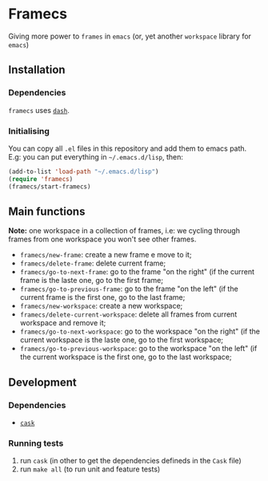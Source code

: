 # Framecs 

Giving more power to `frames` in `emacs` (or, yet another `workspace` library for `emacs`)

## Installation


### Dependencies
`framecs` uses [`dash`](https://github.com/magnars/dash.el).

### Initialising

You can copy all `.el` files in this repository and add them to emacs path. E.g: you can put everything in `~/.emacs.d/lisp`, then:

```el
(add-to-list 'load-path "~/.emacs.d/lisp")
(require 'framecs)
(framecs/start-framecs)
```

## Main functions

**Note:** one workspace in a collection of frames, i.e: we cycling through frames from one workspace you won't see other frames.

- `framecs/new-frame`: create a new frame e move to it;
- `framecs/delete-frame`: delete current frame;
- `framecs/go-to-next-frame`: go to the frame "on the right" (if the current frame is the laste one, go to the first frame;
- `framecs/go-to-previous-frame`: go to the frame "on the left" (if the current frame is the first one, go to the last frame;
- `framecs/new-workspace`: create a new workspace;
- `framecs/delete-current-workspace`: delete all frames from current workspace and remove it;
- `framecs/go-to-next-workspace`: go to the workspace "on the right" (if the current workspace is the laste one, go to the first workspace;
- `framecs/go-to-previous-workspace`: go to the workspace "on the left" (if the current workspace is the first one, go to the last workspace;

## Development

### Dependencies

- [`cask`](https://github.com/cask/cask)

### Running tests

1. run `cask` (in other to get the dependencies defineds in the `Cask` file)
2. run `make all` (to run unit and feature tests)
